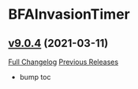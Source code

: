 # BFAInvasionTimer

## [v9.0.4](https://github.com/funkydude/BFAInvasionTimer/tree/v9.0.4) (2021-03-11)
[Full Changelog](https://github.com/funkydude/BFAInvasionTimer/compare/v9.0.3...v9.0.4) [Previous Releases](https://github.com/funkydude/BFAInvasionTimer/releases)

- bump toc  

